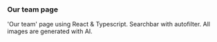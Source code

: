 ### Our team page
'Our team' page using React & Typescript. Searchbar with autofilter. All images are generated with AI.
